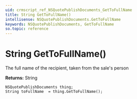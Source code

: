 ```yaml
---
uid: crmscript_ref_NSQuotePublishDocuments_GetToFullName
title: String GetToFullName()
intellisense: NSQuotePublishDocuments.GetToFullName
keywords: NSQuotePublishDocuments, GetToFullName
so.topic: reference
---
```


# String GetToFullName()

The full name of the recipient, taken from the sale's person

**Returns:** String

```crmscript
NSQuotePublishDocuments thing;
String toFullName  = thing.GetToFullName();
```

